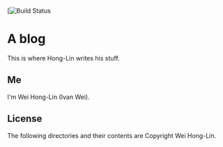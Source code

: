 [![Build Status](https://github.com/IvanWei/blog/actions/workflows/publish.yml/badge.svg)

# A blog

This is where Hong-Lin writes his stuff.

## Me

I'm Wei Hong-Lin (Ivan Wei).

## License

The following directories and their contents are Copyright Wei Hong-Lin.
